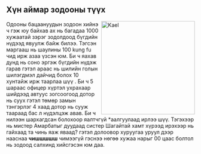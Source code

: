 ## Хүн аймар зодооны түүх 
<img align="right" src="https://i.ibb.co/XrzKTf3C/Kael-thas-war3.jpg" alt="Kael" width=250 border="0">

Одооны бацаануудын зодоон хийнэ ч гэж юу байхав ах нь багадаа 1000 хужаатай зэрэг зодолдоод бүгдийн нүдээд явуулж байж билээ. Тэгсэн маргааш нь шаулины 100 kung fu чид ирж азаа үзсэн юм. Би ч яахав дунд нь соно эргэж бүгдийн нүдэж гарав гэтэл араас нь шилийн голын шилэгдмэл дайчид болох 10 хунтайж ирж таарлаа шүү . Би ч 5 шараас офицер хүртэл ухрахаар шийдээд автуус зогсоогоод дотор нь суух гэтэл төмөр замын тэнгэрлэг 4 хаад дотор нь сууж таараад бас л нүдэлцэж авав. Би ч нилээн шархагдсан болохоор яалтчгүй *аалгуулаад ирлээ шүү. Тэгэхээр нь мистер Амарбатыг дуудаад систер Шагайтай хамт хүрээд ирэхээр нь гайхаад та 
 чинь яаж яваад? гэтэл долоовор хуруугаа уруул дээр нааснаа **чишшшшш** чимээгүй гэснээ нөгөө хужаа нарыг  00 цаас болтол нь зодоод салхинд хийсгэсэн юм даа.
